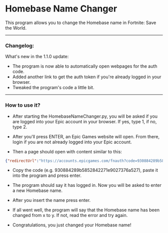 # Homebase Name Changer

This program allows you to change the Homebase name in Fortnite: Save the World.

---
### Changelog:
What's new in the 1.1.0 update:
- The program is now able to automatically open webpages for the auth code.
- Added another link to get the auth token if you're already logged in your browser.
- Tweaked the program's code a little bit.
---

### How to use it?

- After starting the HomebaseNameChanger.py, you will be asked if you are logged into your Epic account in your browser. If yes, type 1, if no, type 2.

- After you'll press ENTER, an Epic Games website will open. From there, login if you are not already logged into your Epic account.

- Then a page should open with content similar to this:

```json
{"redirectUrl":"https://accounts.epicgames.com/fnauth?code=930884289b5852842271e9027376a527","authorizationCode":"930884289b5852842271e9027376a527","sid":null}
```
- Copy the code (e.g. 930884289b5852842271e9027376a527), paste it into the program and press enter.

- The program should say it has logged in. Now you will be asked to enter a new Homebase name.

- After you insert the name press enter.

- If all went well, the program will say that the Homebase name has been changed from x to y. If not, read the error and try again.

- Congratulations, you just changed your Homebase name!
